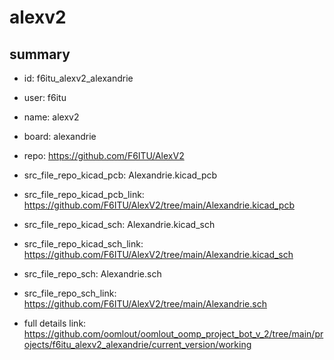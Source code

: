 # alexv2
 
## summary 
* id: f6itu_alexv2_alexandrie
* user: f6itu
* name: alexv2
* board: alexandrie
* repo: https://github.com/F6ITU/AlexV2
* src_file_repo_kicad_pcb: Alexandrie.kicad_pcb
* src_file_repo_kicad_pcb_link: https://github.com/F6ITU/AlexV2/tree/main/Alexandrie.kicad_pcb
* src_file_repo_kicad_sch: Alexandrie.kicad_sch
* src_file_repo_kicad_sch_link: https://github.com/F6ITU/AlexV2/tree/main/Alexandrie.kicad_sch

* src_file_repo_sch: Alexandrie.sch
* src_file_repo_sch_link: https://github.com/F6ITU/AlexV2/tree/main/Alexandrie.sch
* full details link: https://github.com/oomlout/oomlout_oomp_project_bot_v_2/tree/main/projects/f6itu_alexv2_alexandrie/current_version/working  







